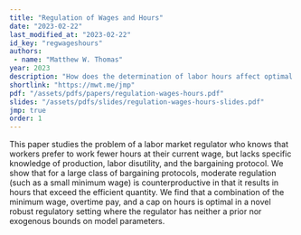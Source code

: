 ```yaml
---
title: "Regulation of Wages and Hours"
date: "2023-02-22"
last_modified_at: "2023-02-22"
id_key: "regwageshours"
authors:
 - name: "Matthew W. Thomas"
year: 2023
description: "How does the determination of labor hours affect optimal regulation?"
shortlink: "https://mwt.me/jmp"
pdf: "/assets/pdfs/papers/regulation-wages-hours.pdf"
slides: "/assets/pdfs/slides/regulation-wages-hours-slides.pdf"
jmp: true
order: 1
---
```


This paper studies the problem of a labor market regulator who knows that workers prefer to work fewer hours at their current wage, but lacks specific knowledge of production, labor disutility, and the bargaining protocol. We show that for a large class of bargaining protocols, moderate regulation (such as a small minimum wage) is counterproductive in that it results in hours that exceed the efficient quantity. We find that a combination of the minimum wage, overtime pay, and a cap on hours is optimal in a novel robust regulatory setting where the regulator has neither a prior nor exogenous bounds on model parameters.
